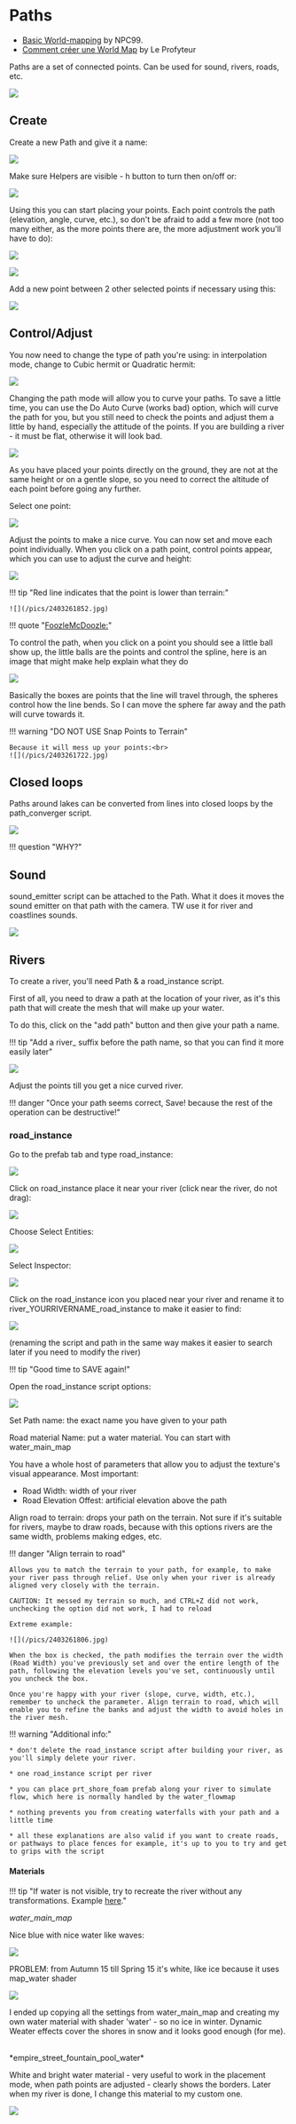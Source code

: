 # Paths

* [Basic World-mapping](https://docs.google.com/document/d/1npGJ9p1ySdu2RDU19P_2aE-OCsKWie_G02vcws36UIs/edit) by NPC99.
* [Comment créer une World Map](https://docs.google.com/document/d/1vagBrp22ctZs4nFdPNdPCdGnMXvAJLhW2-Eitcq0AyA/edit#heading=h.2gazcsgmxkub) by Le Profyteur

Paths are a set of connected points. Can be used for sound, rivers, roads, etc.

![](/pics/2403261648.jpg)

## Create

Create a new Path and give it a name:

![](/pics/2403261649.jpg)

Make sure Helpers are visible - h button to turn then on/off or:

![](/pics/2403261650.jpg)

Using this you can start placing your points. Each point controls the path (elevation, angle, curve, etc.), so don't be afraid to add a few more (not too many either, as the more points there are, the more adjustment work you'll have to do):

![](/pics/2403261652.jpg)

![](/pics/2403261741.jpg)


Add a new point between 2 other selected points if necessary using this:

![](/pics/2403261653.jpg)


## Control/Adjust

You now need to change the type of path you're using: in interpolation mode, change to Cubic hermit or Quadratic hermit:

![](/pics/2403261658.jpg)

Changing the path mode will allow you to curve your paths. To save a little time, you can use the Do Auto Curve (works bad) option, which will curve the path for you, 
but you still need to check the points and adjust them a little by hand, especially the attitude of the points. 
If you are building a river - it must be flat, otherwise it will look bad.

![](/pics/2403261747.jpg)

As you have placed your points directly on the ground, they are not at the same height or on a gentle slope, so you need to correct the altitude of each point before going any further.


Select one point:

![](/pics/2403261702.jpg)

Adjust the points to make a nice  curve. You can now set and move each point individually. When you click on a path point, control points appear, which you can use to adjust the curve and height:

![](/pics/2403261703b.jpg)


!!! tip "Red line indicates that the point is lower than terrain:"

    ![](/pics/2403261852.jpg)



!!! quote "[FoozleMcDoozle:](https://discord.com/channels/411286129317249035/761302555308720148/1026673307229102120)"

To control the path, when you click on a point you should see a little ball show up, the little balls are the points and control the spline, here is an image that might make help explain what they do

![](/pics/2403261701.jpg)

Basically the boxes are points that the line will travel through, the spheres control how the line bends. So I can move the sphere far away and the path will curve towards it.

!!! warning "DO NOT USE Snap Points to Terrain"

    Because it will mess up your points:<br>
    ![](/pics/2403261722.jpg)


## Closed loops

Paths around lakes can be converted from lines into closed loops by the path_converger script.

![](/pics/2403261730.jpg)

!!! question "WHY?"

## Sound

sound_emitter script can be attached to the Path. What it does it moves the sound emitter on that path with the camera. TW use it for river and coastlines sounds.

![](/pics/2403261729.jpg)



## Rivers

To create a river, you'll need Path & a road_instance script.

First of all, you need to draw a path at the location of your river, as it's this path that will create the mesh that will make up your water.

To do this, click on the "add path" button and then give your path a name.

!!! tip "Add a river_ suffix before the path name, so that you can find it more easily later"

![](/pics/2403261739.jpg)

Adjust the points till you get a nice curved river.

!!! danger "Once your path seems correct, Save! because the rest of the operation can be destructive!"


### road_instance

Go to the prefab tab and type road_instance:

![](/pics/2403261751.jpg)

Click on road_instance place it near your river (click near the river, do not drag):

![](/pics/2403261753.jpg)

Choose Select Entities:

![](/pics/2403261754.jpg)

Select Inspector:

![](/pics/2403261755.jpg)

Click on the road_instance icon you placed near your river and rename it to river_YOURRIVERNAME_road_instance to make it easier to find:

![](/pics/2403261756.jpg)

(renaming the script and path in the same way makes it easier to search later if you need to modify the river)

!!! tip "Good time to SAVE again!"

Open the road_instance script options:

![](/pics/2403261801.jpg)

Set Path name: the exact name you have given to your path

Road material Name: put a water material. You can start with water_main_map



You have a whole host of parameters that allow you to adjust the texture's visual appearance. Most important:

 * Road Width: width of your river
 * Road Elevation Offest: artificial elevation above the path

Align road to terrain: drops your path on the terrain. Not sure if it's suitable for rivers, maybe to draw roads, because with this options rivers are the same width, problems making edges, etc.



!!! danger "Align terrain to road"

    Allows you to match the terrain to your path, for example, to make your river pass through relief. Use only when your river is already aligned very closely with the terrain.

    CAUTION: It messed my terrain so much, and CTRL+Z did not work, unchecking the option did not work, I had to reload

    Extreme example:

    ![](/pics/2403261806.jpg)

    When the box is checked, the path modifies the terrain over the width (Road Width) you've previously set and over the entire length of the path, following the elevation levels you've set, continuously until you uncheck the box.

    Once you're happy with your river (slope, curve, width, etc.), remember to uncheck the parameter. Align terrain to road, which will enable you to refine the banks and adjust the width to avoid holes in the river mesh.


!!! warning "Additional info:"

    * don't delete the road_instance script after building your river, as you'll simply delete your river.

    * one road_instance script per river

    * you can place prt_shore_foam prefab along your river to simulate flow, which here is normally handled by the water_flowmap

    * nothing prevents you from creating waterfalls with your path and a little time

    * all these explanations are also valid if you want to create roads, or pathways to place fences for example, it's up to you to try and get to grips with the script


#### Materials

!!! tip "If water is not visible, try to recreate the river without any transformations. Example [here](https://discord.com/channels/411286129317249035/761302555308720148/1280333212266004595)."

*water_main_map*

Nice blue with nice water like waves:

![](/pics/2403261847.jpg)

PROBLEM: from Autumn 15 till Spring 15 it's white, like ice because it uses map_water shader

![](/pics/2403261845.jpg)

I ended up copying all the settings from water_main_map and creating my own water material with shader 'water' - so no ice in winter. Dynamic Weater effects cover the shores in snow and it looks good enough (for me).


<br>
*empire_street_fountain_pool_water*

White and bright water material - very useful to work in the placement mode, when path points are adjusted - clearly shows the borders. Later when my river is done, I change this material to my custom one.

![](/pics/2403261851.jpg)

